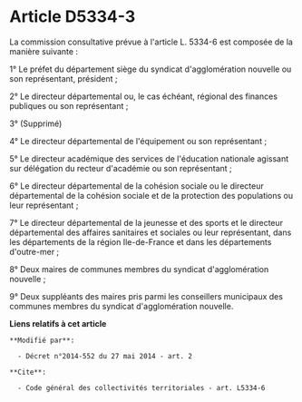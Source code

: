 # Article D5334-3

La commission consultative prévue à l'article L. 5334-6 est composée de la manière suivante : 

1° Le préfet du département siège du syndicat d'agglomération nouvelle ou son représentant, président ; 

2° Le directeur départemental ou, le cas échéant, régional des finances publiques  ou son représentant ; 

3° (Supprimé)

4° Le directeur départemental de l'équipement ou son représentant ; 

5° Le directeur académique des services de l'éducation nationale agissant sur délégation du recteur d'académie ou son
représentant ; 

6° Le directeur départemental de la cohésion sociale ou le directeur départemental de la cohésion sociale et de la protection
des populations ou leur représentant ; 

7° Le directeur départemental de la jeunesse et des sports et le directeur départemental des affaires sanitaires et sociales
ou leur représentant, dans les départements de la région Ile-de-France et dans les départements d'outre-mer ; 

8° Deux maires de communes membres du syndicat d'agglomération nouvelle ; 

9° Deux suppléants des maires pris parmi les conseillers municipaux des communes membres du syndicat d'agglomération
nouvelle.

**Liens relatifs à cet article**

	**Modifié par**:

	  - Décret n°2014-552 du 27 mai 2014 - art. 2

	**Cite**:

	  - Code général des collectivités territoriales - art. L5334-6
